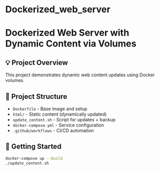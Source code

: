 # Dockerized_web_server
# Dockerized Web Server with Dynamic Content via Volumes

## 💡 Project Overview
This project demonstrates dynamic web content updates using Docker volumes.

## 📁 Project Structure
- `Dockerfile` - Base image and setup
- `html/` - Static content (dynamically updated)
- `update_content.sh` - Script for updates + backup
- `docker-compose.yml` - Service configuration
- `.github/workflows` - CI/CD automation

## 🚀 Getting Started
```bash
docker-compose up --build
./update_content.sh
